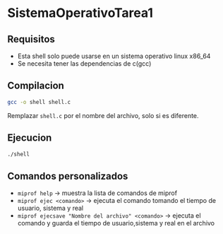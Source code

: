 # SistemaOperativoTarea1
## Requisitos
- Esta shell solo puede usarse en un sistema operativo linux x86_64
- Se necesita tener las dependencias de c(gcc)
## Compilacion 
```bash
gcc -o shell shell.c
```
Remplazar `shell.c` por el nombre del archivo, solo si es diferente.

## Ejecucion
```bash
./shell
```

## Comandos personalizados


- `miprof help` → muestra la lista de comandos de miprof
- `miprof ejec <comando>` → ejecuta el comando tomando el tiempo de usuario, sistema y real
- `miprof ejecsave "Nombre del archivo" <comando>` → ejecuta el comando y guarda el tiempo de usuario,sistema y real en el archivo

